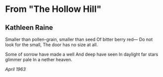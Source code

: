 # From "The Hollow Hill"
## Kathleen Raine
Smaller than pollen-grain, smaller than seed
Of bitter berry red—
Do not look for the small,
The door has no size at all.

Some of sorrow have made a well
And deep have seen
In daylight far stars glimmer pale
In a nether heaven.


 _April 1963_